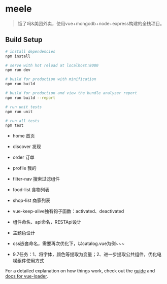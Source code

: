 # meele

> 饿了吗&美团外卖，使用vue+mongodb+node+express构建的全栈项目。

## Build Setup

``` bash
# install dependencies
npm install

# serve with hot reload at localhost:8080
npm run dev

# build for production with minification
npm run build

# build for production and view the bundle analyzer report
npm run build --report

# run unit tests
npm run unit

# run all tests
npm test
```

- home 首页
- discover 发现
- order 订单
- profile 我的

- filter-nav 搜索过滤组件
- food-list 食物列表
- shop-list 商家列表

- vue-keep-alive独有钩子函数：activated、deactivated
- 组件命名、api命名，RESTApi设计
- 主题色设计
- css嵌套命名，需要再次优化下，以catalog.vue为例~~~

- 9.7任务：1、将字体，颜色等提取为变量；2、进一步提取公共组件，优化电梯组件使用方式

For a detailed explanation on how things work, check out the [guide](http://vuejs-templates.github.io/webpack/) and [docs for vue-loader](http://vuejs.github.io/vue-loader).
